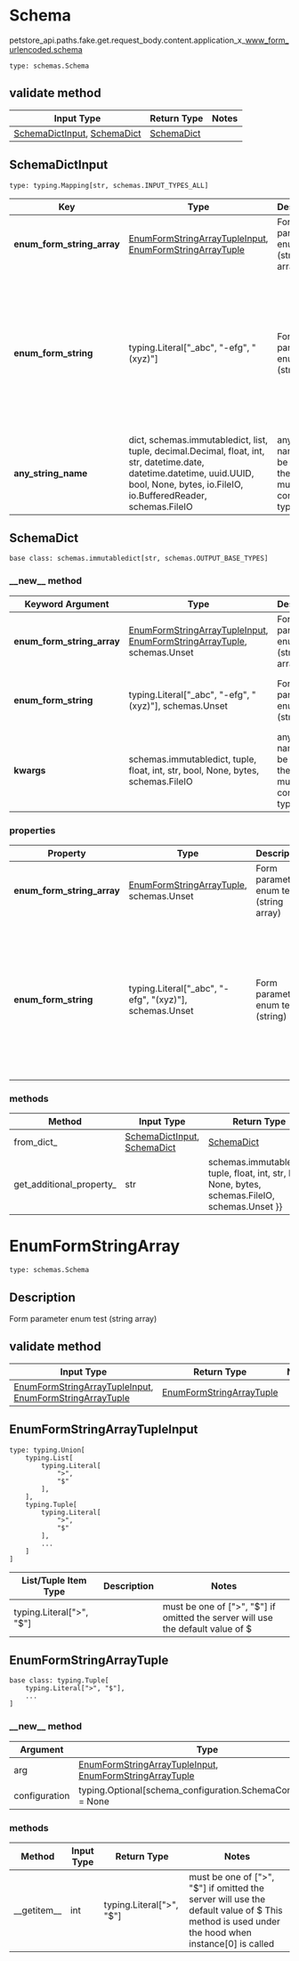 # Schema
petstore_api.paths.fake.get.request_body.content.application_x_www_form_urlencoded.schema
```
type: schemas.Schema
```

## validate method
Input Type | Return Type | Notes
------------ | ------------- | -------------
[SchemaDictInput](#schemadictinput), [SchemaDict](#schemadict) | [SchemaDict](#schemadict) |

## SchemaDictInput
```
type: typing.Mapping[str, schemas.INPUT_TYPES_ALL]
```
Key | Type |  Description | Notes
------------ | ------------- | ------------- | -------------
**enum_form_string_array** | [EnumFormStringArrayTupleInput](#enumformstringarraytupleinput), [EnumFormStringArrayTuple](#enumformstringarraytuple) | Form parameter enum test (string array) | [optional]
**enum_form_string** | typing.Literal["_abc", "-efg", "(xyz)"] | Form parameter enum test (string) | [optional] must be one of ["_abc", "-efg", "(xyz)"] if omitted the server will use the default value of -efg
**any_string_name** | dict, schemas.immutabledict, list, tuple, decimal.Decimal, float, int, str, datetime.date, datetime.datetime, uuid.UUID, bool, None, bytes, io.FileIO, io.BufferedReader, schemas.FileIO | any string name can be used but the value must be the correct type | [optional]

## SchemaDict
```
base class: schemas.immutabledict[str, schemas.OUTPUT_BASE_TYPES]

```
### &lowbar;&lowbar;new&lowbar;&lowbar; method
Keyword Argument | Type | Description | Notes
---------------- | ---- | ----------- | -----
**enum_form_string_array** | [EnumFormStringArrayTupleInput](#enumformstringarraytupleinput), [EnumFormStringArrayTuple](#enumformstringarraytuple), schemas.Unset | Form parameter enum test (string array) | [optional]
**enum_form_string** | typing.Literal["_abc", "-efg", "(xyz)"], schemas.Unset | Form parameter enum test (string) | [optional] must be one of ["_abc", "-efg", "(xyz)"] if omitted the server will use the default value of -efg
**kwargs** | schemas.immutabledict, tuple, float, int, str, bool, None, bytes, schemas.FileIO | any string name can be used but the value must be the correct type | [optional] typed value is accessed with the get_additional_property_ method

### properties
Property | Type | Description | Notes
-------- | ---- | ----------- | -----
**enum_form_string_array** | [EnumFormStringArrayTuple](#enumformstringarraytuple), schemas.Unset | Form parameter enum test (string array) | [optional]
**enum_form_string** | typing.Literal["_abc", "-efg", "(xyz)"], schemas.Unset | Form parameter enum test (string) | [optional] must be one of ["_abc", "-efg", "(xyz)"] if omitted the server will use the default value of -efg

### methods
Method | Input Type | Return Type | Notes
------ | ---------- | ----------- | ------
from_dict_ | [SchemaDictInput](#schemadictinput), [SchemaDict](#schemadict) | [SchemaDict](#schemadict) | a constructor
get_additional_property_ | str | schemas.immutabledict, tuple, float, int, str, bool, None, bytes, schemas.FileIO, schemas.Unset }} | provides type safety for additional properties

# EnumFormStringArray
```
type: schemas.Schema
```

## Description
Form parameter enum test (string array)

## validate method
Input Type | Return Type | Notes
------------ | ------------- | -------------
[EnumFormStringArrayTupleInput](#enumformstringarraytupleinput), [EnumFormStringArrayTuple](#enumformstringarraytuple) | [EnumFormStringArrayTuple](#enumformstringarraytuple) |

## EnumFormStringArrayTupleInput
```
type: typing.Union[
    typing.List[
        typing.Literal[
            ">",
            "$"
        ],
    ],
    typing.Tuple[
        typing.Literal[
            ">",
            "$"
        ],
        ...
    ]
]
```
List/Tuple Item Type | Description | Notes
-------------------- | ------------- | -------------
typing.Literal[">", "$"] |  | must be one of [">", "$"] if omitted the server will use the default value of $

## EnumFormStringArrayTuple
```
base class: typing.Tuple[
    typing.Literal[">", "$"],
    ...
]
```
### &lowbar;&lowbar;new&lowbar;&lowbar; method
Argument | Type
-------- | ------
arg      | [EnumFormStringArrayTupleInput](#enumformstringarraytupleinput), [EnumFormStringArrayTuple](#enumformstringarraytuple)
configuration | typing.Optional[schema_configuration.SchemaConfiguration] = None

### methods
Method | Input Type | Return Type | Notes
------ | ---------- | ----------- | ------
&lowbar;&lowbar;getitem&lowbar;&lowbar; | int | typing.Literal[">", "$"] | must be one of [">", "$"] if omitted the server will use the default value of $ This method is used under the hood when instance[0] is called
